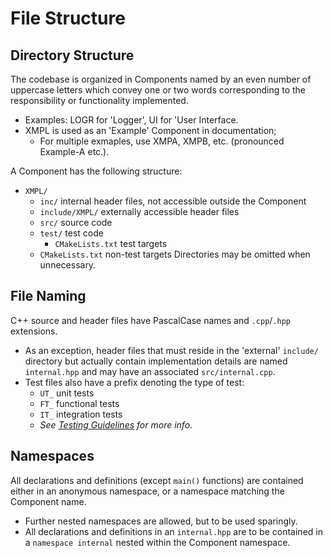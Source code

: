 # File Structure

## Directory Structure

The codebase is organized in Components named by an even number of uppercase
letters which convey one or two words corresponding to the responsibility or
functionality implemented.
- Examples: LOGR for 'Logger', UI for 'User Interface.
- XMPL is used as an 'Example' Component in documentation;
  - For multiple exmaples, use XMPA, XMPB, etc. (pronounced Example-A etc.).

A Component has the following structure:
- `XMPL/`
  - `inc/` internal header files, not accessible outside the Component
  - `include/XMPL/` externally accessible header files
  - `src/` source code
  - `test/` test code
    - `CMakeLists.txt` test targets
  - `CMakeLists.txt` non-test targets
Directories may be omitted when unnecessary.


## File Naming

C++ source and header files have PascalCase names and `.cpp`/`.hpp` extensions.
- As an exception, header files that must reside in the 'external' `include/`
  directory but actually contain implementation details are named `internal.hpp`
  and may have an associated `src/internal.cpp`.
- Test files also have a prefix denoting the type of test:
  - `UT_` unit tests
  - `FT_` functional tests
  - `IT_` integration tests
  - _See [Testing Guidelines](/docs/testing_guidelines) for more info_.


## Namespaces

All declarations and definitions (except `main()` functions) are contained
either in an anonymous namespace, or a namespace matching the Component name.
- Further nested namespaces are allowed, but to be used sparingly.
- All declarations and definitions in an `internal.hpp` are to be contained
  in a `namespace internal` nested within the Component namespace.

